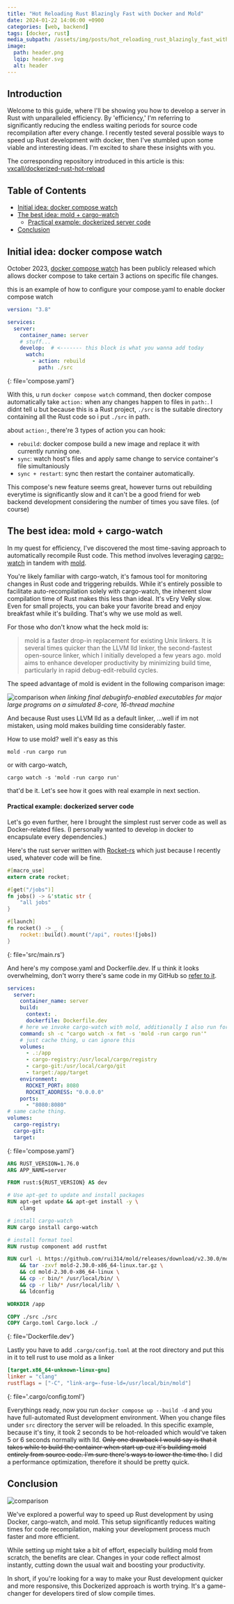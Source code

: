 ```yaml
---
title: "Hot Reloading Rust Blazingly Fast with Docker and Mold"
date: 2024-01-22 14:06:00 +0900
categories: [web, backend]
tags: [docker, rust]
media_subpath: /assets/img/posts/hot_reloading_rust_blazingly_fast_with_docker_and_mold/
image:
  path: header.png
  lqip: header.svg
  alt: header
---
```


## Introduction

Welcome to this guide, where I'll be showing you how to develop a server in Rust with unparalleled efficiency. By 'efficiency,' I'm referring to significantly reducing the endless waiting periods for source code recompilation after every change.
I recently tested several possible ways to speed up Rust development with docker, then I've stumbled upon some viable and interesting ideas. I'm excited to share these insights with you.

The corresponding repository introduced in this article is this: [vxcall/dockerized-rust-hot-reload](https://github.com/vxcall/dockerized-rust-hot-reload)

## Table of Contents

- [Initial idea: docker compose watch](#initial-idea-docker-compose-watch)
- [The best idea: mold + cargo-watch](#the-best-idea-mold--cargo-watch)
  - [Practical example: dockerized server code](#practical-example-dockerized-server-code)
- [Conclusion](#conclusion)

## Initial idea: docker compose watch

October 2023, [docker compose watch](https://docs.docker.com/compose/file-watch/) has been publicly released which allows docker compose to take certain 3 actions on specific file changes.

this is an example of how to configure your compose.yaml to enable docker compose watch

```yaml
version: "3.8"

services:
  server:
    container_name: server
    # stuff...
    develop:  # <------- this block is what you wanna add today
      watch:
        - action: rebuild
          path: ./src
```
{: file='compose.yaml'}

With this, u run `docker compose watch` command, then docker compose automatically take `action:` when any changes happen to files in `path:`. I didnt tell u but because this is a Rust project, `./src` is the suitable directory containing all the Rust code so i put `./src` in path.

about `action:`, there're 3 types of action you can hook:

- `rebuild`: docker compose build a new image and replace it with currently running one.
- `sync`: watch host's files and apply same change to service container's file simultaniously
- `sync + restart`: sync then restart the container automatically.

This compose's new feature seems great, however turns out rebuilding everytime is significantly slow and it can't be a good friend for web backend development considering the number of times you save files. (of course)

## The best idea: mold + cargo-watch

In my quest for efficiency, I've discovered the most time-saving approach to automatically recompile Rust code. This method involves leveraging [cargo-watch](https://crates.io/crates/cargo-watch) in tandem with [mold](https://github.com/rui314/mold).

You're likely familiar with cargo-watch, it's famous tool for monitoring changes in Rust code and triggering rebuilds. While it's entirely possible to facilitate auto-recompilation solely with cargo-watch, the inherent slow compilation time of Rust makes this less than ideal. It's vEry VeRy slow. Even for small projects, you can bake your favorite bread and enjoy breakfast while it's building. That's why we use mold as well.

For those who don't know what the heck mold is:
> mold is a faster drop-in replacement for existing Unix linkers. It is several times quicker than the LLVM lld linker, the second-fastest open-source linker, which I initially developed a few years ago. mold aims to enhance developer productivity by minimizing build time, particularly in rapid debug-edit-rebuild cycles.

The speed advantage of mold is evident in the following comparison image:

![comparison](comparison.png)
_when linking final debuginfo-enabled executables for major large programs on a simulated 8-core, 16-thread machine_

And because Rust uses LLVM lld as a default linker, ...well if im not mistaken, using mold makes building time considerably faster.

How to use mold? well it's easy as this

```shell
mold -run cargo run
```

or with cargo-watch,

```shell
cargo watch -s 'mold -run cargo run'
```

that'd be it. Let's see how it goes with real example in next section.

#### Practical example: dockerized server code

Let's go even further, here I brought the simplest rust server code as well as Docker-related files. (I personally wanted to develop in docker to encapsulate every dependencies.)

Here's the rust server written with [Rocket-rs](https://rocket.rs/) which just because I recently used, whatever code will be fine.

```rs
#[macro_use]
extern crate rocket;

#[get("/jobs")]
fn jobs() -> &'static str {
    "all jobs"
}

#[launch]
fn rocket() -> _ {
    rocket::build().mount("/api", routes![jobs])
}
```
{: file='src/main.rs'}

And here's my compose.yaml and Dockerfile.dev. If u think it looks overwhelming, don't worry there's same code in my GitHub so [refer to it](https://github.com/vxcall/dockerized-rust-hot-reload).

```yaml
services:
  server:
    container_name: server
    build:
      context: .
      dockerfile: Dockerfile.dev
    # here we invoke cargo-watch with mold, additionally I also run format by personal preferences lol
    command: sh -c "cargo watch -x fmt -s 'mold -run cargo run'"
    # just cache thing, u can ignore this
    volumes:
      - .:/app
      - cargo-registry:/usr/local/cargo/registry
      - cargo-git:/usr/local/cargo/git
      - target:/app/target
    environment:
      ROCKET_PORT: 8080
      ROCKET_ADDRESS: "0.0.0.0"
    ports:
      - "8080:8080"
# same cache thing.
volumes:
  cargo-registry:
  cargo-git:
  target:
```
{: file='compose.yaml'}

```Dockerfile
ARG RUST_VERSION=1.76.0
ARG APP_NAME=server

FROM rust:${RUST_VERSION} AS dev

# Use apt-get to update and install packages
RUN apt-get update && apt-get install -y \
    clang

# install cargo-watch
RUN cargo install cargo-watch

# install format tool
RUN rustup component add rustfmt

RUN curl -L https://github.com/rui314/mold/releases/download/v2.30.0/mold-2.30.0-x86_64-linux.tar.gz -o mold-2.30.0-x86_64-linux.tar.gz \
    && tar -zxvf mold-2.30.0-x86_64-linux.tar.gz \
    && cd mold-2.30.0-x86_64-linux \
    && cp -r bin/* /usr/local/bin/ \
    && cp -r lib/* /usr/local/lib/ \
    && ldconfig

WORKDIR /app

COPY ./src ./src
COPY Cargo.toml Cargo.lock ./
```
{: file='Dockerfile.dev'}

Lastly you have to add `.cargo/config.toml` at the root directory and put this in it to tell rust to use mold as a linker

```toml
[target.x86_64-unknown-linux-gnu]
linker = "clang"
rustflags = ["-C", "link-arg=-fuse-ld=/usr/local/bin/mold"]
```
{: file='.cargo/config.toml'}

Everythings ready, now you run `docker compose up --build -d` and you have full-automated Rust development environment. When you change files under `src` directory the server will be reloaded. In this specific example, because it's tiny, it took 2 seconds to be hot-reloaded which would've taken 5 or 6 seconds normally with lld.
~~Only one drawback I would say is that it takes while to build the container when start up cuz it's building mold entirely from source code. I'm sure there's ways to lower the time tho.~~ I did a performance optimization, therefore it should be pretty quick.

## Conclusion

![comparison](footer.jpg)

We've explored a powerful way to speed up Rust development by using Docker, cargo-watch, and mold. This setup significantly reduces waiting times for code recompilation, making your development process much faster and more efficient.

While setting up might take a bit of effort, especially building mold from scratch, the benefits are clear. Changes in your code reflect almost instantly, cutting down the usual wait and boosting your productivity.

In short, if you're looking for a way to make your Rust development quicker and more responsive, this Dockerized approach is worth trying. It's a game-changer for developers tired of slow compile times.
